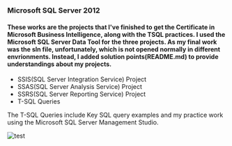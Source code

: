 ### Microsoft SQL Server 2012

#### These works are the projects that I've finished to get the Certificate in Microsoft Business Intelligence, along with the TSQL practices. I used the Microsoft SQL Server Data Tool for the three projects. As my final work was the sln file, unfortunately, which is not opened normally in different envrionments. Instead, I added solution points(README.md) to provide understandings about my projects. 

- SSIS(SQL Server Integration Service) Project
- SSAS(SQL Server Analysis Service) Project
- SSRS(SQL Server Reporting Service) Project
- T-SQL Queries

The T-SQL Queries include Key SQL query examples and my practice work using the Microsoft SQL Server Management Studio.

![test](https://user-images.githubusercontent.com/37023565/47379898-29556400-d6ca-11e8-864d-04065c1f6fc7.jpg)
